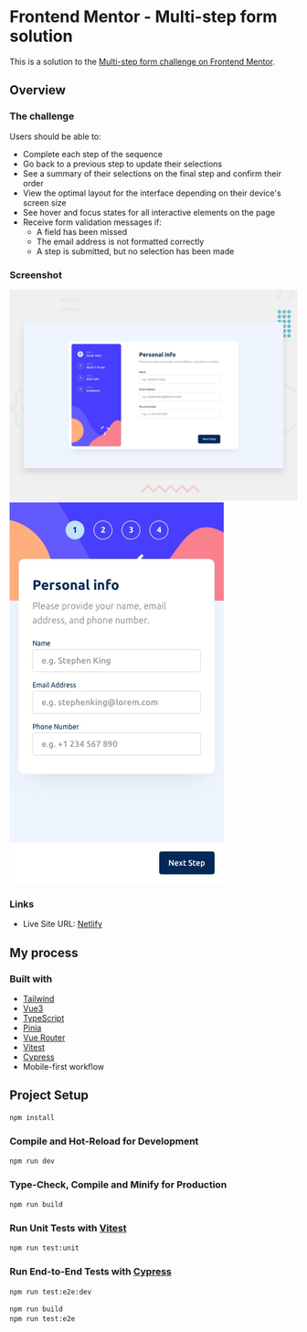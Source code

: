 # Frontend Mentor - Multi-step form solution

This is a solution to the [Multi-step form challenge on Frontend Mentor](https://www.frontendmentor.io/challenges/multistep-form-YVAnSdqQBJ).

## Overview

### The challenge
Users should be able to:

- Complete each step of the sequence
- Go back to a previous step to update their selections
- See a summary of their selections on the final step and confirm their order
- View the optimal layout for the interface depending on their device's screen size
- See hover and focus states for all interactive elements on the page
- Receive form validation messages if:
  - A field has been missed
  - The email address is not formatted correctly
  - A step is submitted, but no selection has been made

### Screenshot

![](./design/desktop-preview.jpg)
![](./design/mobile-design-step-1.jpg)

### Links

- Live Site URL: [Netlify](https://multi-step-form-at.netlify.app/)

## My process

### Built with

- [Tailwind](https://tailwindcss.com)
- [Vue3](https://vuejs.org)
- [TypeScript](https://www.typescriptlang.org)
- [Pinia](https://pinia.vuejs.org)
- [Vue Router](https://router.vuejs.org)
- [Vitest](https://vitest.dev)
- [Cypress](https://www.cypress.io)
- Mobile-first workflow

## Project Setup

```sh
npm install
```

### Compile and Hot-Reload for Development

```sh
npm run dev
```

### Type-Check, Compile and Minify for Production

```sh
npm run build
```

### Run Unit Tests with [Vitest](https://vitest.dev/)

```sh
npm run test:unit
```

### Run End-to-End Tests with [Cypress](https://www.cypress.io/)

```sh
npm run test:e2e:dev
```

```sh
npm run build
npm run test:e2e
```
